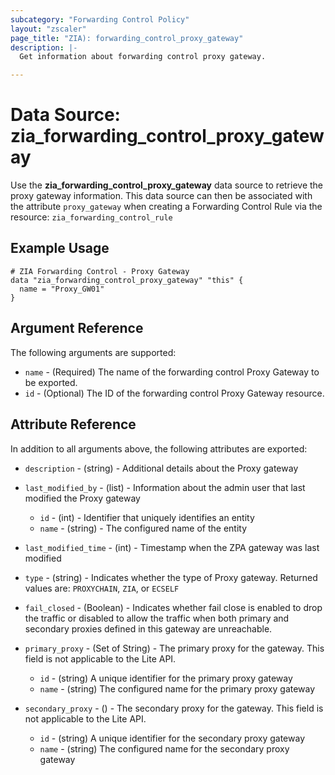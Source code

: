 ```yaml
---
subcategory: "Forwarding Control Policy"
layout: "zscaler"
page_title: "ZIA): forwarding_control_proxy_gateway"
description: |-
  Get information about forwarding control proxy gateway.

---
```

# Data Source: zia_forwarding_control_proxy_gateway

Use the **zia_forwarding_control_proxy_gateway** data source to retrieve the proxy gateway information. This data source can then be associated with the attribute `proxy_gateway` when creating a Forwarding Control Rule via the resource: `zia_forwarding_control_rule`

## Example Usage

```hcl
# ZIA Forwarding Control - Proxy Gateway
data "zia_forwarding_control_proxy_gateway" "this" {
  name = "Proxy_GW01"
}
```

## Argument Reference

The following arguments are supported:

* `name` - (Required) The name of the forwarding control Proxy Gateway to be exported.
* `id` - (Optional) The ID of the forwarding control Proxy Gateway resource.

## Attribute Reference

In addition to all arguments above, the following attributes are exported:

* `description` - (string) - Additional details about the Proxy gateway

* `last_modified_by` - (list) -  Information about the admin user that last modified the Proxy gateway
  * `id` - (int) - Identifier that uniquely identifies an entity
  * `name` - (string) - The configured name of the entity

* `last_modified_time` - (int) - Timestamp when the ZPA gateway was last modified

* `type` - (string) - Indicates whether the type of Proxy gateway. Returned values are: `PROXYCHAIN`, `ZIA`, or `ECSELF`

* `fail_closed` - (Boolean) - Indicates whether fail close is enabled to drop the traffic or disabled to allow the traffic when both primary and secondary proxies defined in this gateway are unreachable.

* `primary_proxy` - (Set of String) - The primary proxy for the gateway. This field is not applicable to the Lite API.
  * `id` - (string) A unique identifier for the primary proxy gateway
  * `name` - (string) The configured name for the primary proxy gateway

* `secondary_proxy` - () - The secondary proxy for the gateway. This field is not applicable to the Lite API.
  * `id` - (string) A unique identifier for the secondary proxy gateway
  * `name` - (string) The configured name for the secondary proxy gateway
